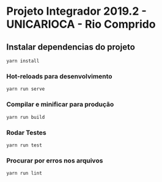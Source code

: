 # Projeto Integrador 2019.2 - UNICARIOCA - Rio Comprido

## Instalar dependencias do projeto
```
yarn install
```

### Hot-reloads para desenvolvimento
```
yarn run serve
```

### Compilar e minificar para produção
```
yarn run build
```

### Rodar Testes
```
yarn run test
```

### Procurar por erros nos arquivos
```
yarn run lint
```
